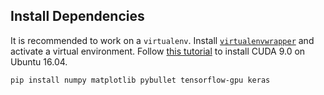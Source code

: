 ## Install Dependencies

It is recommended to work on a `virtualenv`. Install [`virtualenvwrapper`](http://virtualenvwrapper.readthedocs.io/en/latest/install.html) and activate a virtual environment. Follow [this tutorial](https://yangcha.github.io/CUDA90/) to install CUDA 9.0 on Ubuntu 16.04.

```bash 
pip install numpy matplotlib pybullet tensorflow-gpu keras
```